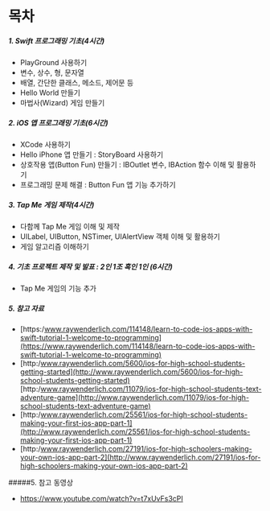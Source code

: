 # 목차

##### 1. Swift 프로그래밍 기초\(4시간\)

* PlayGround 사용하기
* 변수, 상수, 형, 문자열
* 배열, 간단한 클래스, 메소드, 제어문 등
* Hello World 만들기
* 마법사\(Wizard\) 게임 만들기

##### 2. iOS 앱 프로그래밍 기초\(6시간\)

* XCode 사용하기
* Hello iPhone 앱 만들기 : StoryBoard 사용하기
* 상호작용 앱\(Button Fun\) 만들기 : IBOutlet 변수, IBAction 함수 이해 및 활용하기
* 프로그래밍 문제 해결 : Button Fun 앱 기능 추가하기

##### 3. Tap Me 게임 제작\(4시간\)

* 다함께 Tap Me 게임 이해 및 제작
* UILabel, UIButton, NSTimer, UIAlertView 객체 이해 및 활용하기
* 게임 알고리즘 이해하기

##### 4. 기초 프로젝트 제작 및 발표 : 2인 1조 혹인 1인 \(6시간\)

* Tap Me 게임의 기능 추가

##### 5. 참고 자료

* [https:/www.raywenderlich.com/114148/learn-to-code-ios-apps-with-swift-tutorial-1-welcome-to-programming](https://www.raywenderlich.com/114148/learn-to-code-ios-apps-with-swift-tutorial-1-welcome-to-programming)
* [http:/www.raywenderlich.com/5600/ios-for-high-school-students-getting-started](http://www.raywenderlich.com/5600/ios-for-high-school-students-getting-started)
  [http:/www.raywenderlich.com/11079/ios-for-high-school-students-text-adventure-game](http://www.raywenderlich.com/11079/ios-for-high-school-students-text-adventure-game)
* [http:/www.raywenderlich.com/25561/ios-for-high-school-students-making-your-first-ios-app-part-1](http://www.raywenderlich.com/25561/ios-for-high-school-students-making-your-first-ios-app-part-1)
* [http:/www.raywenderlich.com/27191/ios-for-high-schoolers-making-your-own-ios-app-part-2](http://www.raywenderlich.com/27191/ios-for-high-schoolers-making-your-own-ios-app-part-2)

#####5. 참고 동영상
* https://www.youtube.com/watch?v=t7xUvFs3cPI
